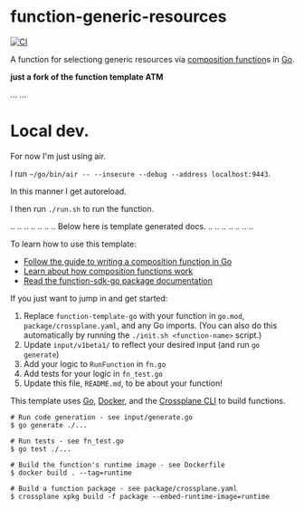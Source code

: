 # function-generic-resources
[![CI](https://github.com/crossplane/function-template-go/actions/workflows/ci.yml/badge.svg)](https://github.com/crossplane/function-template-go/actions/workflows/ci.yml)

A function for selectiong generic resources via [composition function][functions]s in [Go][go].

**just a fork of the function template ATM**

...
...


# Local dev.

For now I'm just using air.

I run `~/go/bin/air -- --insecure --debug --address localhost:9443`.

In this manner I get autoreload.

I then run `./run.sh` to run the function.



..
..
..
..
..
..
..
Below here is template generated docs.
..
..
..
..
..
..
..



To learn how to use this template:

* [Follow the guide to writing a composition function in Go][function guide]
* [Learn about how composition functions work][functions]
* [Read the function-sdk-go package documentation][package docs]

If you just want to jump in and get started:

1. Replace `function-template-go` with your function in `go.mod`,
   `package/crossplane.yaml`, and any Go imports. (You can also do this
   automatically by running the `./init.sh <function-name>` script.)
1. Update `input/v1beta1/` to reflect your desired input (and run `go generate`)
1. Add your logic to `RunFunction` in `fn.go`
1. Add tests for your logic in `fn_test.go`
1. Update this file, `README.md`, to be about your function!

This template uses [Go][go], [Docker][docker], and the [Crossplane CLI][cli] to
build functions.

```shell
# Run code generation - see input/generate.go
$ go generate ./...

# Run tests - see fn_test.go
$ go test ./...

# Build the function's runtime image - see Dockerfile
$ docker build . --tag=runtime

# Build a function package - see package/crossplane.yaml
$ crossplane xpkg build -f package --embed-runtime-image=runtime
```

[functions]: https://docs.crossplane.io/latest/concepts/composition-functions
[go]: https://go.dev
[function guide]: https://docs.crossplane.io/knowledge-base/guides/write-a-composition-function-in-go
[package docs]: https://pkg.go.dev/github.com/crossplane/function-sdk-go
[docker]: https://www.docker.com
[cli]: https://docs.crossplane.io/latest/cli
